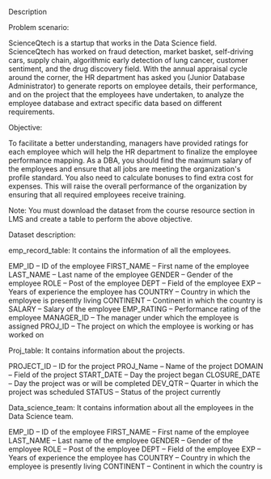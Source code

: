 Description

Problem scenario:

ScienceQtech is a startup that works in the Data Science field. ScienceQtech has worked on fraud detection, market basket, self-driving cars, supply chain, algorithmic early detection of lung cancer, customer sentiment, and the drug discovery field. With the annual appraisal cycle around the corner, the HR department has asked you (Junior Database Administrator) to generate reports on employee details, their performance, and on the project that the employees have undertaken, to analyze the employee database and extract specific data based on different requirements.

 

Objective:

To facilitate a better understanding, managers have provided ratings for each employee which will help the HR department to finalize the employee performance mapping. As a DBA, you should find the maximum salary of the employees and ensure that all jobs are meeting the organization's profile standard. You also need to calculate bonuses to find extra cost for expenses. This will raise the overall performance of the organization by ensuring that all required employees receive training.

 

Note: You must download the dataset from the course resource section in LMS and create a table to perform the above objective.

 

Dataset description:

 

emp_record_table: It contains the information of all the employees.

EMP_ID – ID of the employee
FIRST_NAME – First name of the employee
LAST_NAME – Last name of the employee
GENDER – Gender of the employee
ROLE – Post of the employee
DEPT – Field of the employee
EXP – Years of experience the employee has
COUNTRY – Country in which the employee is presently living
CONTINENT – Continent in which the country is
SALARY – Salary of the employee
EMP_RATING – Performance rating of the employee
MANAGER_ID – The manager under which the employee is assigned
PROJ_ID – The project on which the employee is working or has worked on
 

 

Proj_table: It contains information about the projects.

PROJECT_ID – ID for the project
PROJ_Name – Name of the project
DOMAIN – Field of the project
START_DATE – Day the project began
CLOSURE_DATE – Day the project was or will be completed
DEV_QTR – Quarter in which the project was scheduled
STATUS – Status of the project currently
 

Data_science_team: It contains information about all the employees in the Data Science team.

EMP_ID – ID of the employee
FIRST_NAME – First name of the employee
LAST_NAME – Last name of the employee
GENDER – Gender of the employee
ROLE – Post of the employee
DEPT – Field of the employee
EXP – Years of experience the employee has
COUNTRY – Country in which the employee is presently living
CONTINENT – Continent in which the country is
